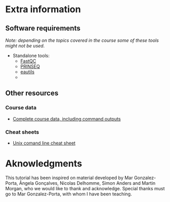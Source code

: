 # Extra information

## Software requirements
*Note: depending on the topics covered in the course some of these tools might not be used.*

* Standalone tools:
    * [FastQC](http://www.bioinformatics.babraham.ac.uk/projects/fastqc/)
    * [PRINSEQ](http://prinseq.sourceforge.net/)
    * [eautils](https://code.google.com/p/ea-utils/)
    * 

## Other resources

### Course data
* [Complete course data, including command outputs](http://www.ebi.ac.uk/~mitra/courses/RawData/)


### Cheat sheets
* [Unix comand line cheat sheet](http://sites.tufts.edu/cbi/files/2013/01/linux_cheat_sheet.pdf)


# Aknowledgments
This tutorial has been inspired on material developed by Mar Gonzalez-Porta, Ângela Gonçalves, Nicolas Delhomme, Simon Anders and Martin Morgan, who we would like to thank and acknowledge. Special thanks must go to Mar Gonzalez-Porta, with whom I have been teaching.


